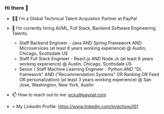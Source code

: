 ### Hi there 👋

- 👨‍💻 I’m a Global Technical Talent Acquistion Partner at PayPal
- 👯 I’m currently hiring AI/ML, Full Stack, Backend Software Engineering Talents.
     - Staff Backend Engineer - Java AND Spring Framework AND Microservices (at least 8 years working experience) @ Austin, Chicago, Scottsdale US
     - Staff Full Stack Engineer - React.js AND Node.Js (at least 8 years working experience)  @ Austin, Chicago, Scottsdale US
     - Senior / Staff Machine Learning Engineer - Python AND "DL framework" AND ("Recommendation Systems" OR Ranking OR Feed OR personalization) (at least 3 years working experience)  @ San Jose, Washington, New York, Austin

- 📫 How to reach out to me: ecxu@paypal.com
- ⭐ My LinkedIn Profile: https://www.linkedin.com/in/echoxu101
  
